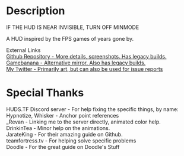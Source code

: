 # Description

IF THE HUD IS NEAR INVISIBLE, TURN OFF MINMODE  
  
A HUD inspired by the FPS games of years gone by.  
  
External Links  
[Github Repository - More details, screenshots. Has legacy builds.](https://github.com/LavenderTheGreat/dosHUD/)  
[Gamebanana - Alternative mirror. Also has legacy builds.](https://gamebanana.com/mods/26587)  
[My Twitter - Primarily art, but can also be used for issue reports](https://twitter.com/lavendertgreat/)

# Special Thanks

HUDS.TF Discord server - For help fixing the specific things, by name:  
 Hypnotize, Whisker - Anchor point references  
 \_Revan - Linking me to the server directly, animated color help.  
 DrinkinTea - Minor help on the animations.  
JarateKing - For their amazing guide on Github.  
teamfortress.tv - For helping solve specific problems  
Doodle - For the great guide on Doodle's Stuff
